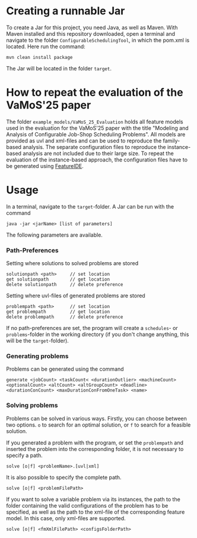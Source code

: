 # Creating a runnable Jar
To create a Jar for this project, you need Java, as well as Maven.
With Maven installed and this repository downloaded, open a terminal and navigate to the folder `ConfigurableSchedulingTool`, in which the pom.xml is located.
Here run the command:
```
mvn clean install package
```
The Jar will be located in the folder `target`.

# How to repeat the evaluation of the VaMoS'25 paper

The folder `example_models/VaMoS_25_Evaluation` holds all feature models used in the evaluation for the VaMoS'25 paper with the title "Modeling and Analysis of Configurable Job-Shop Scheduling Problems". All models are provided as uvl and xml-files and can be used to reproduce the family-based analysis. The separate configuration files to reproduce the instance-based analysis are not included due to their large size. To repeat the evaluation of the instance-based approach, the configuration files have to be generated using [FeatureIDE](https://featureide.github.io/).

# Usage
In a terminal, navigate to the `target`-folder. A Jar can be run with the command
```
java -jar <jarName> [list of parameters]
```
The following parameters are available.

### Path-Preferences
Setting where solutions to solved problems are stored
```
solutionpath <path>     // set location
get solutionpath        // get location
delete solutionpath     // delete preference
```
Setting where uvl-files of generated problems are stored
``` 
problempath <path>      // set location
get problempath         // get location
delete problempath      // delete preference
```
If no path-preferences are set, the program will create a `schedules`- or `problems`-folder in the working directory (if you don't change anything, this will be the `target`-folder).  

### Generating problems
Problems can be generated using the command
``` 
generate <jobCount> <taskCount< <durationOutlier> <machineCount> <optionalCount> <altCount> <altGroupCount> <deadline> <durationConCount> <maxDurationConFromOneTask> <name>
```

### Solving problems
Problems can be solved in various ways. Firstly, you can choose between two options. `o` to search for an optimal solution, or `f` to search for a feasible solution.


If you generated a problem with the program, or set the `problempath` and inserted the problem into the corresponding folder, it is not necessary to specify a path.
```
solve [o|f] <problemName>.[uvl|xml]
```
It is also possible to specify the complete path.
``` 
solve [o|f] <problemFilePath>
```
If you want to solve a variable problem via its instances, the path to the folder containing the valid configurations of the problem has to be specified, as well as the path to the xml-file of the corresponding feature model. In this case, only xml-files are supported.
```
solve [o|f] <fmXmlFilePath> <configsFolderPath>
```